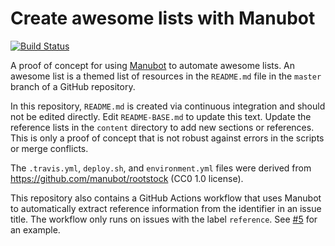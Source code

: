 # Create awesome lists with Manubot
[![Build Status](https://travis-ci.com/agitter/manubot-awesome-list.svg?branch=master)](https://travis-ci.com/agitter/manubot-awesome-list)

A proof of concept for using [Manubot](http://manubot.org) to automate awesome lists.
An awesome list is a themed list of resources in the `README.md` file in the `master` branch of a GitHub repository.

In this repository, `README.md` is created via continuous integration and should not be edited directly.
Edit `README-BASE.md` to update this text.
Update the reference lists in the `content` directory to add new sections or references.
This is only a proof of concept that is not robust against errors in the scripts or merge conflicts.

The `.travis.yml`, `deploy.sh`, and `environment.yml` files were derived from <https://github.com/manubot/rootstock> (CC0 1.0 license).

This repository also contains a GitHub Actions workflow that uses Manubot to automatically extract reference information from the identifier in an issue title.
The workflow only runs on issues with the label `reference`.
See [#5](https://github.com/agitter/manubot-awesome-list/issues/5) for an example.
